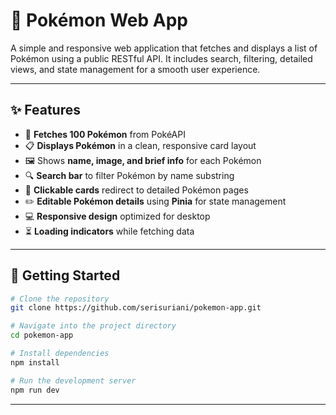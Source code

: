 
# 🐾 Pokémon Web App

A simple and responsive web application that fetches and displays a list of Pokémon using a public RESTful API. It includes search, filtering, detailed views, and state management for a smooth user experience.

---

## ✨ Features

- 🔄 **Fetches 100 Pokémon** from PokéAPI
- 📋 **Displays Pokémon** in a clean, responsive card layout
- 🖼️ Shows **name, image, and brief info** for each Pokémon
- 🔍 **Search bar** to filter Pokémon by name substring
- 🧭 **Clickable cards** redirect to detailed Pokémon pages
- ✏️ **Editable Pokémon details** using **Pinia** for state management
- 💻 **Responsive design** optimized for desktop
- ⏳ **Loading indicators** while fetching data

---

## 🚀 Getting Started

```bash
# Clone the repository
git clone https://github.com/serisuriani/pokemon-app.git

# Navigate into the project directory
cd pokemon-app

# Install dependencies
npm install

# Run the development server
npm run dev
```

---
